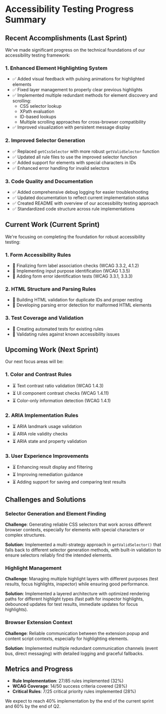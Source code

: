 # Accessibility Testing Progress Summary

## Recent Accomplishments (Last Sprint)

We've made significant progress on the technical foundations of our accessibility testing framework:

### 1. Enhanced Element Highlighting System

- ✅ Added visual feedback with pulsing animations for highlighted elements
- ✅ Fixed layer management to properly clear previous highlights
- ✅ Implemented multiple redundant methods for element discovery and scrolling:
  - CSS selector lookup
  - XPath evaluation
  - ID-based lookups
  - Multiple scrolling approaches for cross-browser compatibility
- ✅ Improved visualization with persistent message display

### 2. Improved Selector Generation

- ✅ Replaced `getCssSelector` with more robust `getValidSelector` function
- ✅ Updated all rule files to use the improved selector function
- ✅ Added support for elements with special characters in IDs
- ✅ Enhanced error handling for invalid selectors

### 3. Code Quality and Documentation

- ✅ Added comprehensive debug logging for easier troubleshooting
- ✅ Updated documentation to reflect current implementation status
- ✅ Created README with overview of our accessibility testing approach
- ✅ Standardized code structure across rule implementations

## Current Work (Current Sprint)

We're focusing on completing the foundation for robust accessibility testing:

### 1. Form Accessibility Rules

- 🔄 Finalizing form label association checks (WCAG 3.3.2, 4.1.2)
- 🔄 Implementing input purpose identification (WCAG 1.3.5)
- 🔄 Adding form error identification tests (WCAG 3.3.1, 3.3.3)

### 2. HTML Structure and Parsing Rules

- 🔄 Building HTML validation for duplicate IDs and proper nesting
- 🔄 Developing parsing error detection for malformed HTML elements

### 3. Test Coverage and Validation

- 🔄 Creating automated tests for existing rules
- 🔄 Validating rules against known accessibility issues

## Upcoming Work (Next Sprint)

Our next focus areas will be:

### 1. Color and Contrast Rules

- ⏳ Text contrast ratio validation (WCAG 1.4.3)
- ⏳ UI component contrast checks (WCAG 1.4.11)
- ⏳ Color-only information detection (WCAG 1.4.1)

### 2. ARIA Implementation Rules

- ⏳ ARIA landmark usage validation
- ⏳ ARIA role validity checks
- ⏳ ARIA state and property validation

### 3. User Experience Improvements

- ⏳ Enhancing result display and filtering
- ⏳ Improving remediation guidance
- ⏳ Adding support for saving and comparing test results

## Challenges and Solutions

### Selector Generation and Element Finding

**Challenge**: Generating reliable CSS selectors that work across different browser contexts, especially for elements with special characters or complex structures.

**Solution**: Implemented a multi-strategy approach in `getValidSelector()` that falls back to different selector generation methods, with built-in validation to ensure selectors reliably find the intended elements.

### Highlight Management

**Challenge**: Managing multiple highlight layers with different purposes (test results, focus highlights, inspector) while ensuring good performance.

**Solution**: Implemented a layered architecture with optimized rendering paths for different highlight types (fast path for inspector highlights, debounced updates for test results, immediate updates for focus highlights).

### Browser Extension Context

**Challenge**: Reliable communication between the extension popup and content script contexts, especially for highlighting elements.

**Solution**: Implemented multiple redundant communication channels (event bus, direct messaging) with detailed logging and graceful fallbacks.

## Metrics and Progress

- **Rule Implementation**: 27/85 rules implemented (32%)
- **WCAG Coverage**: 14/50 success criteria covered (28%)
- **Critical Rules**: 7/25 critical priority rules implemented (28%)

We expect to reach 40% implementation by the end of the current sprint and 60% by the end of Q2.
